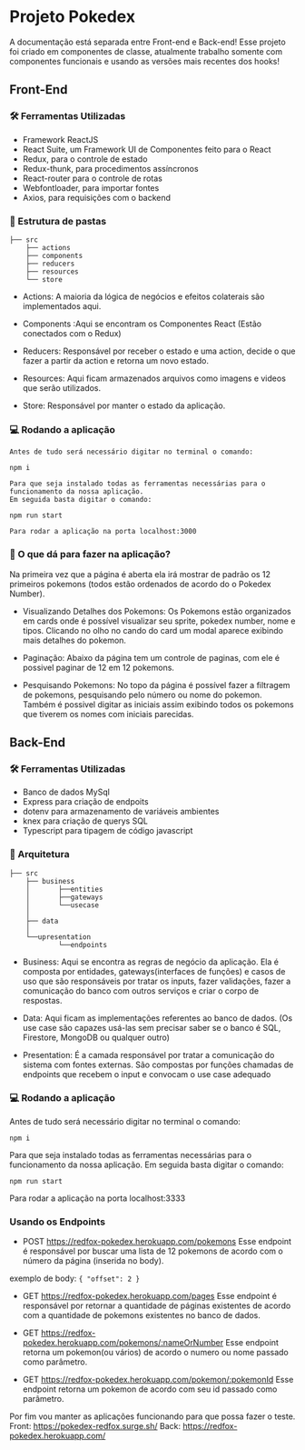 # Projeto Pokedex

A documentação está separada entre Front-end e Back-end!
Esse projeto foi criado em componentes de classe, atualmente trabalho somente com componentes funcionais e usando as versões mais recentes dos hooks!

## Front-End

### :hammer_and_wrench: Ferramentas Utilizadas

- Framework ReactJS
- React Suite, um Framework UI de Componentes feito para o React
- Redux, para o controle de estado
- Redux-thunk, para procedimentos assíncronos
- React-router para o controle de rotas
- Webfontloader, para importar fontes
- Axios, para requisições com o backend

### :construction_worker: Estrutura de pastas

```
├── src
    ├── actions
    ├── components
    ├── reducers
    ├── resources
    └── store
```

- Actions: A maioria da lógica de negócios e efeitos colaterais são implementados aqui.

- Components :Aqui se encontram os Componentes React (Estão conectados com o Redux)

- Reducers: Responsável por receber o estado e uma action, decide o que fazer a partir da action e retorna um novo estado.

- Resources: Aqui ficam armazenados arquivos como imagens e videos que serão utilizados.

- Store: Responsável por manter o estado da aplicação.

### :computer: Rodando a aplicação
    Antes de tudo será necessário digitar no terminal o comando: 

    npm i

    Para que seja instalado todas as ferramentas necessárias para o funcionamento da nossa aplicação.
    Em seguida basta digitar o comando:

    npm run start

    Para rodar a aplicação na porta localhost:3000

### :thinking: O que dá para fazer na aplicação?
Na primeira vez que a página é aberta ela irá mostrar de padrão os 12 primeiros pokemons  (todos estão ordenados de acordo do o Pokedex Number).

- Visualizando Detalhes dos Pokemons: Os Pokemons estão organizados em cards onde é possível visualizar seu sprite, pokedex number, nome e tipos. Clicando no olho no cando do card um modal aparece exibindo mais detalhes do pokemon.

- Paginação: Abaixo da página tem um controle de paginas, com ele é possivel paginar de 12 em 12 pokemons.

- Pesquisando Pokemons: No topo da página é possível fazer a filtragem de pokemons, pesquisando pelo número ou nome do pokemon.
Também é possivel digitar as iniciais assim exibindo todos os pokemons que tiverem os nomes com iniciais parecidas.


## Back-End

### :hammer_and_wrench: Ferramentas Utilizadas

- Banco de dados MySql
- Express para criação de endpoits
- dotenv para armazenamento de variáveis ambientes
- knex para criação de querys SQL
- Typescript para tipagem de código javascript

### :construction_worker: Arquitetura

```
├── src
    ├── business 
    │       ├──entities
    │       ├──gateways
    │       └──usecase
    │
    ├── data
    │   
    └──upresentation
            └──endpoints
```

- Business: Aqui se encontra as regras de negócio da aplicação. Ela é composta por entidades, gateways(interfaces de funções) e casos de uso que são responsáveis por tratar os inputs, fazer validações, fazer a comunicação do banco com outros serviços e criar o corpo de respostas.

- Data: Aqui ficam as implementações referentes ao banco de dados. (Os use case são capazes usá-las sem precisar saber se o banco é SQL, Firestore, MongoDB ou qualquer outro)

- Presentation: É a camada responsável por tratar a comunicação do sistema com fontes externas. São compostas por funções chamadas de endpoints que recebem o input e convocam o use case adequado

### :computer: Rodando a aplicação
Antes de tudo será necessário digitar no terminal o comando: 

    npm i

Para que seja instalado todas as ferramentas necessárias para o funcionamento da nossa aplicação.
Em seguida basta digitar o comando:

    npm run start

Para rodar a aplicação na porta localhost:3333


### Usando os Endpoints

- POST https://redfox-pokedex.herokuapp.com/pokemons
Esse endpoint é responsável por buscar uma lista de 12 pokemons de acordo com o número da página (inserida no body).

exemplo de body:
    ```
    {
	    "offset": 2
    }
    ```

- GET https://redfox-pokedex.herokuapp.com/pages
Esse endpoint é responsável por retornar a quantidade de páginas existentes de acordo com a quantidade de pokemons existentes no banco de dados.

- GET https://redfox-pokedex.herokuapp.com/pokemons/:nameOrNumber
Esse endpoint retorna um pokemon(ou vários) de acordo o numero ou nome passado como parâmetro.

- GET https://redfox-pokedex.herokuapp.com/pokemon/:pokemonId
Esse endpoint retorna um pokemon de acordo com seu id passado como parâmetro.

Por fim vou manter as aplicações funcionando para que possa fazer o teste.
Front: https://pokedex-redfox.surge.sh/
Back: https://redfox-pokedex.herokuapp.com/





